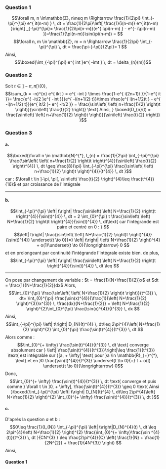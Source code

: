 ### Question 1
$$\forall m, n \in\mathbb{Z}, n\neq m \Rightarrow \frac{1}{2\pi} \int_{-\pi}^{\pi} e^{ it(n-m) } \, dt = \frac{1}{2\pi}\left[ \frac{1}{i(n-m)} e^{ it(n-m) }\right] _{-\pi}^{\pi}= \frac{1}{2i\pi(n-m)}(e^{ i\pi(n-m) } - e^{- i\pi(n-m) })=\frac{1}{\pi(n-m)}\sin(\pi(n-m)) = $$
$$\forall n, m \in \mathbb{Z}, m = n \Rightarrow \frac{1}{2\pi} \int_{-\pi}^{\pi}  \, dt = \frac{\pi-(-\pi)}{2\pi}= 1 $$
Ainsi, 
$$\boxed{\int_{-\pi}^{\pi} e^{ int }e^{ -imt } \, dt = \delta_{n}(m)}$$

### Question 2
Soit $t \in ]-\pi, \pi[\setminus \{ 0 \}$, 
$$\sum_{k = -n}^{n} e^{ ikt } = e^{ -int } \times \frac{1-e^{ i(2n+1)t }}{1-e^{ it }}= \frac{e^{ -it/2 }e^{ -int }}{e^{ -i(n+1/2) t}}\times \frac{e^{ i(n+1/2)t } - e^{ -i(n+1/2) t}}{e^{ it/2 }- e^{ -it/2 }} = \frac{\sin\left( \left( n+\frac{1}{2} \right)t \right)}{\sin\left( \frac{t}{2} \right)} \text{ Ainsi, } \boxed{D_{n}(t) = \frac{\sin\left( \left( n+\frac{1}{2} \right)t \right)}{\sin\left( \frac{t}{2} \right)} }$$


### Question 3
#### a.
$$\boxed{\forall n \in \mathbb{N}^{*}, I_{n} = \frac{1}{2\pi} \int_{-\pi}^{\pi} \frac{\sin\left( \left( n+\frac{1}{2} \right)t \right)^{4}}{\sin\left( \frac{t}{2} \right)^{4}} \, dt \geq \frac{8}{\pi} \int_{-\pi}^{\pi} \frac{\sin\left( \left( n+\frac{1}{2} \right)t \right)^{4}}{t^{4}} \, dt }$$
car : $\forall t \in ]-\pi, \pi[, \sin\left( \frac{t}{2} \right)^{4}\leq \frac{t^{4}}{16}$ et par croissance de l'intégrale

___

#### b.
$$\int_{-\pi}^{\pi} \left| t\right| \frac{\sin\left( \left( N+\frac{1}{2} \right)t \right)^{4}}{\sin(t)^{4}} \, dt = 2 \int_{0}^{\pi} t \frac{\sin\left( \left( N+\frac{1}{2} \right)t \right)^{4}}{\sin(t)^{4}} \, dt\text{ car l'intégrande est paire et centré en 0 : } $$
$$\left| t\right| \frac{\sin\left( \left( N+\frac{1}{2} \right)t \right)^{4}}{\sin(t)^{4}} \underset{t \to 0}{=} \left| t\right| \left( N+\frac{1}{2} \right)^{4} + o(1)\underset{t \to 0}{\longrightarrow} 0 $$
et en prolongeant par continuité l'intégrande l'intégrale existe bien. 
de plus, 
$$\int_{-\pi}^{\pi} \left| t\right| \frac{\sin\left( \left( N+\frac{1}{2} \right)t \right)^{4}}{\sin(t)^{4}} \, dt \leq $$

___

On pose par changement de variable : $t = \frac{1}{N+\frac{1}{2}}x$ et $dt = \frac{1}{N+\frac{1}{2}}dx$
Alors, 
$$\int_{0}^{\pi} \frac{\sin\left( \left( N+\frac{1}{2} \right)t \right)}{t^{3}} \, dt= \int_{0}^{\pi} \frac{\sin(x)^{4}}{\frac{1}{\left( N+\frac{1}{2} \right)^{3}}x^{3}} \, \frac{dx}{N+\frac{1}{2}} = \left( N+\frac{1}{2} \right)^{2}\int_{0}^{\pi} \frac{\sin(x)^{4}}{t^{3}} \, dx $$
Ainsi, 
$$\int_{-\pi}^{\pi} \left| t\right| D_{N}(t)^{4} \, dt\leq 2\pi^{4}\left( N+\frac{1}{2} \right)^{2} \int_{0}^{\pi} \frac{\sin(t)^{4}}{t^{3}} \, dt   $$
Alors comme : 
$$\int_{0}^{+ \infty} \frac{\sin(t)^{4}}{t^{3}} \, dt  \text{ converge absolument car } \left| \frac{\sin(t)^{4}}{t^{3}}\right|\leq \frac{1}{t^{3}} \text{ est intégrable sur }[a, + \infty[ \text{ pour }a \in \mathbb{R}_{+}^{*}, \text{ et en }0 \frac{\sin(t)^{4}}{t^{3}} \underset{t \to 0}{=} t + o(t) \underset{t \to 0}{\longrightarrow} 0$$
Donc, 
$$\int_{0}^{+ \infty} \frac{\sin(t)^{4}}{t^{3}} \, dt  \text{ converge et puis comme } \forall t \in ]0, + \infty[, \frac{\sin(t)^{4}}{t^{3}} \geq 0 \text{ Ainsi }\boxed{\int_{-\pi}^{\pi} \left| t\right| D_{N}(t)^{4} \, dt\leq 2\pi^{4}\left( N+\frac{1}{2} \right)^{2} \int_{0}^{+ \infty} \frac{\sin(t)^{4}}{t^{3}} \, dt   }$$

#### c.
D'après la question $a$ et $b$ : 
$$0\leq \frac{1}{I_{N}} \int_{-\pi}^{\pi} \left| t\right|D_{N}^{4}(t) \, dt \leq 2\pi^{4}\left( N+\frac{1}{2} \right)^{2} \frac{\int_{0}^{+ \infty}\frac{\sin ^{4}(t)}{t^{3}} \, dt }{CN^{3} } \leq \frac{2\pi^{4}}{C} \left( \frac{1}{N} + \frac{1}{2N^{2}} + \frac{1}{4N^{3}} \right) $$
Ainsi, 
$$$$


#### Question 1
